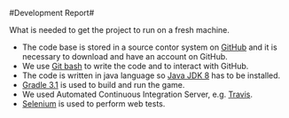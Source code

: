 #Development Report#

What is needed to get the project to run on a fresh machine.

* The code base is stored in a source contor system on [GitHub](http://github.com/) and it is necessary to download and have an account on GitHub.
* We use [Git bash](https://git-scm.com/downloads) to write the code and to interact with GitHub.
* The code is written in java language so [Java JDK 8](http://www.oracle.com/technetwork/java/javase/downloads/jdk8-downloads-2133151.html) has to be installed.
* [Gradle 3.1](https://gradle.org/gradle-download/) is used to build and run the game.
* We used Automated Continuous Integration Server, e.g. [Travis](https://github.com/travis-ci/travis.rb).
* [Selenium](http://docs.seleniumhq.org/) is used to perform web tests.
